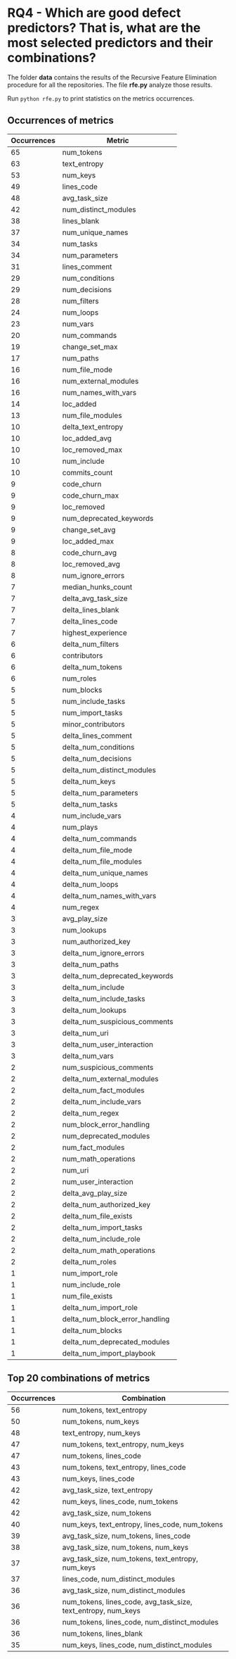# RQ4 - Which are good defect predictors? That is, what are the most selected predictors and their combinations?


The folder **data** contains the results of the Recursive Feature Elimination procedure for all the repositories.
The file **rfe.py** analyze those results.

Run ```python rfe.py``` to print statistics on the metrics occurrences.


## Occurrences of metrics

| Occurrences | Metric |
|-------------|--------|
|65           | num_tokens|
|63           | text_entropy|
|53           | num_keys|
|49           | lines_code|
|48           | avg_task_size|
|42           | num_distinct_modules|
|38           | lines_blank|
|37           | num_unique_names|
|34           | num_tasks|
|34           | num_parameters|
|31           | lines_comment|
|29           | num_conditions|
|29           | num_decisions|
|28           | num_filters|
|24           | num_loops|
|23           | num_vars|
|20           | num_commands|
|19           | change_set_max|
|17           | num_paths|
|16           | num_file_mode|
|16           | num_external_modules|
|16           | num_names_with_vars|
|14           | loc_added|
|13           | num_file_modules|
|10           | delta_text_entropy|
|10           | loc_added_avg|
|10           | loc_removed_max|
|10           | num_include|
|10           | commits_count|
|9           | code_churn|
|9           | code_churn_max|
|9           | loc_removed|
|9           | num_deprecated_keywords|
|9           | change_set_avg|
|9           | loc_added_max|
|8           | code_churn_avg|
|8           | loc_removed_avg|
|8           | num_ignore_errors|
|7           | median_hunks_count|
|7           | delta_avg_task_size|
|7           | delta_lines_blank|
|7           | delta_lines_code|
|7           | highest_experience|
|6           | delta_num_filters|
|6           | contributors|
|6           | delta_num_tokens|
|6           | num_roles|
|5           | num_blocks|
|5           | num_include_tasks|
|5           | num_import_tasks|
|5           | minor_contributors|
|5           | delta_lines_comment|
|5           | delta_num_conditions|
|5           | delta_num_decisions|
|5           | delta_num_distinct_modules|
|5           | delta_num_keys|
|5           | delta_num_parameters|
|5           | delta_num_tasks|
|4           | num_include_vars|
|4           | num_plays|
|4           | delta_num_commands|
|4           | delta_num_file_mode|
|4           | delta_num_file_modules|
|4           | delta_num_unique_names|
|4           | delta_num_loops|
|4           | delta_num_names_with_vars|
|4           | num_regex|
|3           | avg_play_size|
|3           | num_lookups|
|3           | num_authorized_key|
|3           | delta_num_ignore_errors|
|3           | delta_num_paths|
|3           | delta_num_deprecated_keywords|
|3           | delta_num_include|
|3           | delta_num_include_tasks|
|3           | delta_num_lookups|
|3           | delta_num_suspicious_comments|
|3           | delta_num_uri|
|3           | delta_num_user_interaction|
|3           | delta_num_vars|
|2           | num_suspicious_comments|
|2           | delta_num_external_modules|
|2           | delta_num_fact_modules|
|2           | delta_num_include_vars|
|2           | delta_num_regex|
|2           | num_block_error_handling|
|2           | num_deprecated_modules|
|2           | num_fact_modules|
|2           | num_math_operations|
|2           | num_uri|
|2           | num_user_interaction|
|2           | delta_avg_play_size|
|2           | delta_num_authorized_key|
|2           | delta_num_file_exists|
|2           | delta_num_import_tasks|
|2           | delta_num_include_role|
|2           | delta_num_math_operations|
|2           | delta_num_roles|
|1           | num_import_role|
|1           | num_include_role|
|1           | num_file_exists|
|1           | delta_num_import_role|
|1           | delta_num_block_error_handling|
|1           | delta_num_blocks|
|1           | delta_num_deprecated_modules|
|1           | delta_num_import_playbook|



## Top 20 combinations of metrics

| Occurrences | Combination |
|-------------|--------|
56           |num_tokens, text_entropy
50           |num_tokens, num_keys
48           |text_entropy, num_keys
47           |num_tokens, text_entropy, num_keys
47           |num_tokens, lines_code
43           |num_tokens, text_entropy, lines_code
43           |num_keys, lines_code
42           |avg_task_size, text_entropy
42           |num_keys, lines_code, num_tokens
42           |avg_task_size, num_tokens
40           |num_keys, text_entropy, lines_code, num_tokens
39           |avg_task_size, num_tokens, lines_code
38           |avg_task_size, num_tokens, num_keys
37           |avg_task_size, num_tokens, text_entropy, num_keys
37           |lines_code, num_distinct_modules
36           |avg_task_size, num_distinct_modules
36           |num_tokens, lines_code, avg_task_size, text_entropy, num_keys
36           |num_tokens, lines_code, num_distinct_modules
36           |num_tokens, lines_blank
35           |num_keys, lines_code, num_distinct_modules




